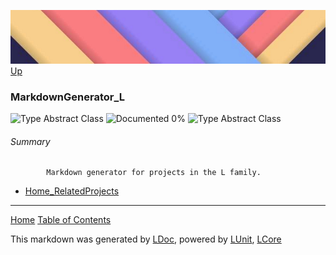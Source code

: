 ![](../Content/LDoc-banner-small.png "")
[Up](../LDoc.md)

### MarkdownGenerator_L
![Type Abstract Class](http://b.repl.ca/v1/Type-Abstract%20Class-lightgrey.png "") ![Documented 0%](http://b.repl.ca/v1/Documented-0%25-red.png "")
![Type Abstract Class](http://b.repl.ca/v1/Type-Abstract%20Class-lightgrey.png "")

###### Summary

            Markdown generator for projects in the L family.
            
 - [Home_RelatedProjects](MarkdownGenerator_L_Home_RelatedProjects.md)



---

[Home](../../README.md) [Table of Contents](../../TableOfContents.md)

This markdown was generated by [LDoc](https://github.com/CodeSingularity/LDoc), powered by [LUnit](https://github.com/CodeSingularity/LUnit), [LCore](https://github.com/CodeSingularity/LCore)
